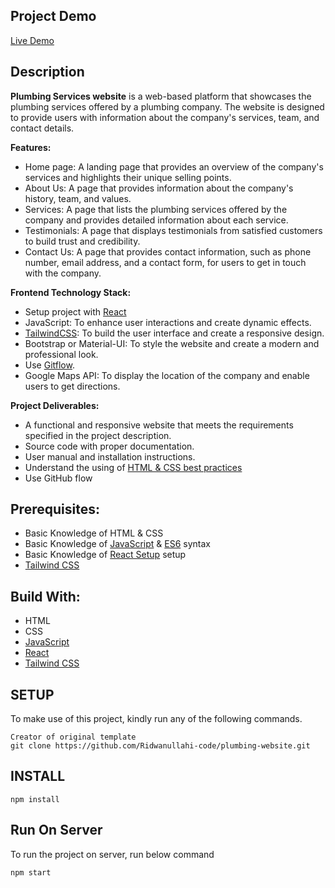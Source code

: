 ## **Project Demo**
[Live Demo]()

## **Description**
**Plumbing Services website** is a web-based platform that showcases the plumbing services offered by a plumbing company. The website is designed to provide users with information about the company's services, team, and contact details.

**Features:**

- Home page: A landing page that provides an overview of the company's services and highlights their unique selling points.
- About Us: A page that provides information about the company's history, team, and values.
- Services: A page that lists the plumbing services offered by the company and provides detailed information about each service.
- Testimonials: A page that displays testimonials from satisfied customers to build trust and credibility.
- Contact Us: A page that provides contact information, such as phone number, email address, and a contact form, for users to get in touch with the company.

**Frontend Technology Stack:**

- Setup project with [React](https://github.com/microverseinc/curriculum-react-redux/blob/main/math-magicians/lessons/what_is_react.md)
- JavaScript: To enhance user interactions and create dynamic effects.
- [TailwindCSS](https://tailwindcss.com/docs/installation): To build the user interface and create a responsive design.
- Bootstrap or Material-UI: To style the website and create a modern and professional look.
- Use [Gitflow](https://github.com/microverseinc/curriculum-transversal-skills/blob/main/git-github/gitflow.md).
- Google Maps API: To display the location of the company and enable users to get directions.

**Project Deliverables:**

- A functional and responsive website that meets the requirements specified in the project description.
- Source code with proper documentation.
- User manual and installation instructions.
- Understand the using of [HTML & CSS best practices](https://github.com/microverseinc/curriculum-html-css/blob/main/articles/html_css_best_practices.md)
- Use GitHub flow


## **Prerequisites:**
- Basic Knowledge of HTML & CSS
- Basic Knowledge of [JavaScript](https://developer.mozilla.org/en-US/docs/Web/JavaScript) & [ES6](https://github.com/microverseinc/curriculum-javascript/blob/main/todo-list/lessons/lesson_es6-what_is_it_about.md) syntax
- Basic Knowledge of [React Setup](https://reactjs.org/docs/getting-started.html) setup
- [Tailwind CSS](https://tailwindcss.com/docs/installation)

## **Build With:**

- HTML
- CSS
- [JavaScript](https://developer.mozilla.org/en-US/docs/Web/JavaScript)
- [React]((https://github.com/microverseinc/curriculum-javascript/blob/main/todo-list/lessons/webpack_v1_1.md))
- [Tailwind CSS](https://tailwindcss.com/docs/installation)

## **SETUP**

To make use of this project, kindly run any of the following commands.

```
Creator of original template
git clone https://github.com/Ridwanullahi-code/plumbing-website.git
```


## **INSTALL**
```
npm install
```

## **Run On Server**
To run the project on server, run below command

```
npm start
```


